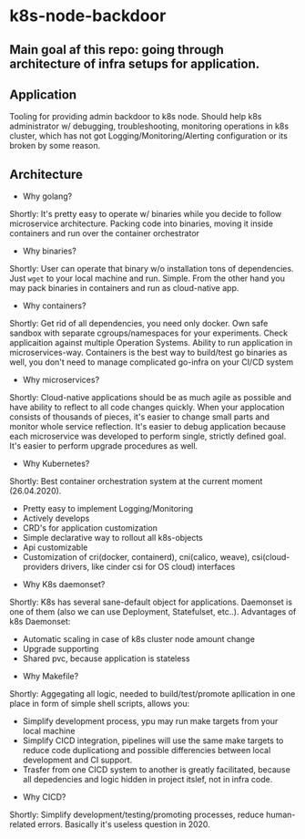 # k8s-node-backdoor

Main goal af this repo: going through architecture of infra setups for application.
-----------------------------------------------------------------------------------

## Application

Tooling for providing admin backdoor to k8s node. Should help k8s administrator w/
debugging, troubleshooting, monitoring operations in k8s cluster, which has not got
Logging/Monitoring/Alerting configuration or its broken by some reason.


## Architecture

* Why golang?

Shortly:
It's pretty easy to operate w/ binaries while you decide to follow microservice architecture.
Packing code into binaries, moving it inside containers and run over the container orchestrator

* Why binaries?

Shortly:
User can operate that binary w/o installation tons of dependencies. Just `wget` to your local machine and run.
Simple. From the other hand you may pack binaries in containers and run as cloud-native app.

* Why containers?

Shortly:
Get rid of all dependencies, you need only docker. Own safe sandbox with separate cgroups/namespaces for your experiments.
Check applicaition against multiple Operation Systems. Ability to run application in microservices-way. Containers is the best way
to build/test go binaries as well, you don't need to manage complicated go-infra on your CI/CD system

* Why microservices?

Shortly:
Cloud-native applications should be as much agile as possible and have ability to reflect to all code
changes quickly. When your applocation consists of thousands of pieces, it's easier to
change small parts and monitor whole service reflection. It's easier to debug application because each microservice
was developed to perform single, strictly defined goal. It's easier to perform upgrade procedures as well.

* Why Kubernetes?

Shortly:
Best container orchestration system at the current moment (26.04.2020).
- Pretty easy to implement Logging/Monitoring
- Actively develops
- CRD's for application customization
- Simple declarative way to rollout all k8s-objects
- Api customizable
- Customization of cri(docker, containerd), cni(calico, weave), csi(cloud-providers drivers, like cinder csi for OS cloud) interfaces

* Why K8s daemonset?

Shortly:
K8s has several sane-default object for applications. Daemonset is one of them (also we can use Deployment, Statefulset, etc..).
Advantages of k8s Daemonset:
- Automatic scaling in case of k8s cluster node amount change
- Upgrade supporting
- Shared pvc, because application is stateless

* Why Makefile?

Shortly:
Aggegating all logic, needed to build/test/promote apllication in one place in form of simple shell scripts, allows you:
- Simplify development process, ypu may run make targets from your local machine
- Simplify CICD integration, pipelines will use the same make targets to reduce code duplicationg and possible differencies between local development and CI support.
- Trasfer from one CICD system to another is greatly facilitated, because all depedencies and logic hidden in project itslef, not in infra code.

* Why CICD?

Shortly:
Simplify development/testing/promoting processes, reduce human-related errors. Basically it's useless question in 2020.
